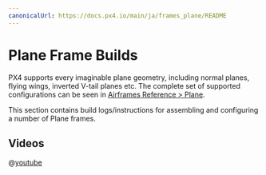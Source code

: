 ```yaml
---
canonicalUrl: https://docs.px4.io/main/ja/frames_plane/README
---
```


# Plane Frame Builds

PX4 supports every imaginable plane geometry, including normal planes, flying wings, inverted V-tail planes etc. The complete set of supported configurations can be seen in [Airframes Reference > Plane](../airframes/airframe_reference.md#plane).

This section contains build logs/instructions for assembling and configuring a number of Plane frames.

## Videos

@[youtube](https://www.youtube.com/watch?v=8m4_NpTQn0E&vq=hd720)